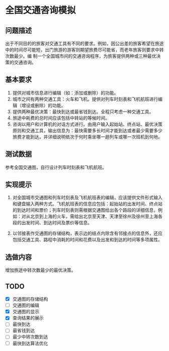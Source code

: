 # 全国交通咨询模拟

## 问题描述

出于不同目的的旅客对交通工具有不同的要求。例如，因公出差的旅客希望在旅途中的时间尽可能短，出门旅游的游客则期望旅费尽可能省，而老年旅客则要求中转次数最少。编
制一个全国城市间的交通咨询程序，为旅客提供两种或三种最优决策的交通咨询。

## 基本要求

1. 提供对城市信息进行编辑（如：添加或删除）的功能。
2. 城市之间有两种交通工具：火车和飞机。提供对列车时刻表和飞机航班进行编辑（增设或删除）的功能。
3. 提供两种最优决策：最快到达或最省钱到达。全程只考虑一种交通工具。
4. 旅途中耗费的总时间应该包括中转站的等候时间。
5. 咨询以用户和计算机的对话方式进行。由用户输入起始站、终点站、最优决策原则和交通工具，输出信息为：最快需要多长时间才能到达或者最少需要多少旅费才能到达，并详细说明依次于何时乘坐哪一趟列车或哪一次班机到何地。

## 测试数据

参考全国交通图，自行设计列车时刻表和飞机航班。

## 实现提示

1. 对全国城市交通图和列车时刻表及飞机航班表的编辑，应该提供文件形式输入和键盘输入两种方式。飞机航班表的信息应包括：起始站的出发时间、终点站的到达时间和票价；列车时刻表则需根据交通图给出各个路段的详细信息，例如：对从北京到上海的火车，需给出北京至天津、天津至徐州及徐州至上海各段的出发时间、到达时间及票价等信息。

2. 以邻接表作交通图的存储结构，表示边的结点内除含有邻接点的信息外，还应包括交通工具、路程中消耗的时间和花费以及出发和到达的时间等多项属性。

## 选做内容

增加旅途中转次数最少的最优决策。

## TODO

- [x] 交通图的存储结构
- [ ] 交通图的编辑
- [x] 交通图的显示
- [x] 查询结果的展示
- [ ] 最快到达
- [ ] 最省钱到达
- [ ] 最少中转次数到达
- [ ] 最快到达算法优化